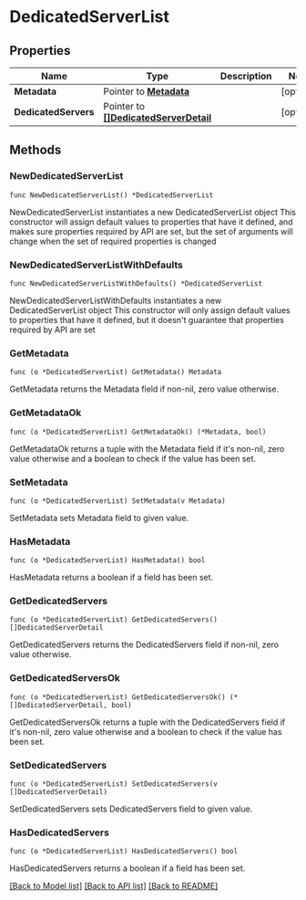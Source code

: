 # DedicatedServerList

## Properties

Name | Type | Description | Notes
------------ | ------------- | ------------- | -------------
**Metadata** | Pointer to [**Metadata**](Metadata.md) |  | [optional] 
**DedicatedServers** | Pointer to [**[]DedicatedServerDetail**](DedicatedServerDetail.md) |  | [optional] 

## Methods

### NewDedicatedServerList

`func NewDedicatedServerList() *DedicatedServerList`

NewDedicatedServerList instantiates a new DedicatedServerList object
This constructor will assign default values to properties that have it defined,
and makes sure properties required by API are set, but the set of arguments
will change when the set of required properties is changed

### NewDedicatedServerListWithDefaults

`func NewDedicatedServerListWithDefaults() *DedicatedServerList`

NewDedicatedServerListWithDefaults instantiates a new DedicatedServerList object
This constructor will only assign default values to properties that have it defined,
but it doesn't guarantee that properties required by API are set

### GetMetadata

`func (o *DedicatedServerList) GetMetadata() Metadata`

GetMetadata returns the Metadata field if non-nil, zero value otherwise.

### GetMetadataOk

`func (o *DedicatedServerList) GetMetadataOk() (*Metadata, bool)`

GetMetadataOk returns a tuple with the Metadata field if it's non-nil, zero value otherwise
and a boolean to check if the value has been set.

### SetMetadata

`func (o *DedicatedServerList) SetMetadata(v Metadata)`

SetMetadata sets Metadata field to given value.

### HasMetadata

`func (o *DedicatedServerList) HasMetadata() bool`

HasMetadata returns a boolean if a field has been set.

### GetDedicatedServers

`func (o *DedicatedServerList) GetDedicatedServers() []DedicatedServerDetail`

GetDedicatedServers returns the DedicatedServers field if non-nil, zero value otherwise.

### GetDedicatedServersOk

`func (o *DedicatedServerList) GetDedicatedServersOk() (*[]DedicatedServerDetail, bool)`

GetDedicatedServersOk returns a tuple with the DedicatedServers field if it's non-nil, zero value otherwise
and a boolean to check if the value has been set.

### SetDedicatedServers

`func (o *DedicatedServerList) SetDedicatedServers(v []DedicatedServerDetail)`

SetDedicatedServers sets DedicatedServers field to given value.

### HasDedicatedServers

`func (o *DedicatedServerList) HasDedicatedServers() bool`

HasDedicatedServers returns a boolean if a field has been set.


[[Back to Model list]](../README.md#documentation-for-models) [[Back to API list]](../README.md#documentation-for-api-endpoints) [[Back to README]](../README.md)


